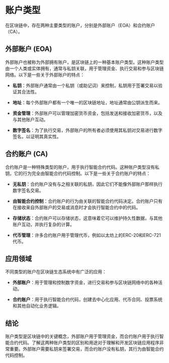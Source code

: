 ﻿
# 账户类型

在区块链中，存在两种主要类型的账户，分别是外部账户（EOA）和合约账户（CA）。

## 外部账户 (EOA)

外部账户也被称为外部拥有账户，是区块链上的一种基本账户类型。这种账户类型由一个人类或实体拥有，通常与私钥关联，用于管理资金、执行交易和参与区块链网络。以下是一些关于外部账户的特点：

- **私钥**：外部账户通常由一个私钥（或助记词）来控制，私钥用于签署交易以验证其合法性。

- **地址**：每个外部账户都有一个唯一的区块链地址，地址通常由公钥派生而来。

- **资金管理**：外部账户可以管理加密货币资金，包括发送和接收加密货币，以及与其他账户互动。

- **数字签名**：为了执行交易，外部账户的所有者必须使用其私钥对交易进行数字签名，以证明其真实性。

## 合约账户 (CA)

合约账户是一种特殊类型的账户，用于执行智能合约代码。这种账户类型没有私钥，它的行为完全由智能合约代码控制。以下是一些关于合约账户的特点：

- **无私钥**：合约账户没有与之相关联的私钥，因此它们不能像外部账户那样执行数字签名交易。

- **由智能合约控制**：合约账户的行为由关联的智能合约代码决定。合约账户只有在接收来自外部账户的交易或消息时才会执行智能合约中的代码。

- **存储状态**：合约账户可以存储状态，这意味着它可以维护持久性数据，与其他账户互动，并执行复杂的计算。

- **代币管理**：许多合约账户用于管理代币，例如以太坊上的ERC-20和ERC-721代币。

## 应用领域

不同类型的账户在区块链生态系统中有广泛的应用：

- **外部账户**：用于管理和控制数字资金，进行交易和参与区块链网络中的各种活动。

- **合约账户**：用于执行智能合约代码，创建去中心化应用、代币合同、投票系统和其他自动化业务逻辑。

## 结论

账户类型是区块链中的关键概念，外部账户用于管理资金，而合约账户用于执行智能合约代码。了解这两种账户类型的区别和用途对于理解和开发区块链应用程序非常重要。外部账户需要私钥来签署交易，而合约账户没有私钥，其行为由智能合约代码控制。
